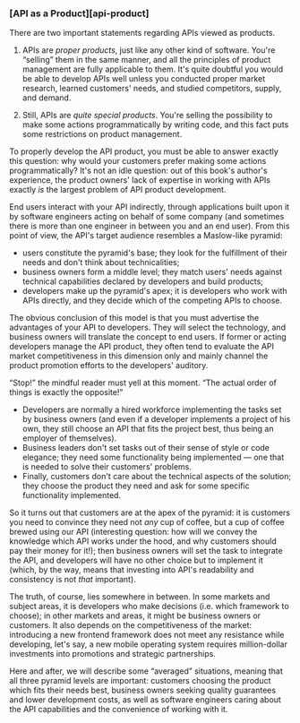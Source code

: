 ### [API as a Product][api-product]

There are two important statements regarding APIs viewed as products.

  1. APIs are *proper products*, just like any other kind of software. You're “selling” them in the same manner, and all the principles of product management are fully applicable to them. It's quite doubtful you would be able to develop APIs well unless you conducted proper market research, learned customers' needs, and studied competitors, supply, and demand.

  2. Still, APIs are *quite special products*. You're selling the possibility to make some actions programmatically by writing code, and this fact puts some restrictions on product management.

To properly develop the API product, you must be able to answer exactly this question: why would your customers prefer making some actions programmatically? It's not an idle question: out of this book's author's experience, the product owners' lack of expertise in working with APIs exactly *is* the largest problem of API product development.

End users interact with your API indirectly, through applications built upon it by software engineers acting on behalf of some company (and sometimes there is more than one engineer in between you and an end user). From this point of view, the API's target audience resembles a Maslow-like pyramid:
  * users constitute the pyramid's base; they look for the fulfillment of their needs and don't think about technicalities;
  * business owners form a middle level; they match users' needs against technical capabilities declared by developers and build products;
  * developers make up the pyramid's apex; it is developers who work with APIs directly, and they decide which of the competing APIs to choose.

The obvious conclusion of this model is that you must advertise the advantages of your API to developers. They will select the technology, and business owners will translate the concept to end users. If former or acting developers manage the API product, they often tend to evaluate the API market competitiveness in this dimension only and mainly channel the product promotion efforts to the developers' auditory.

“Stop!” the mindful reader must yell at this moment. “The actual order of things is exactly the opposite!”
  * Developers are normally a hired workforce implementing the tasks set by business owners (and even if a developer implements a project of his own, they still choose an API that fits the project best, thus being an employer of themselves).
  * Business leaders don't set tasks out of their sense of style or code elegance; they need some functionality being implemented — one that is needed to solve their customers' problems.
  * Finally, customers don't care about the technical aspects of the solution; they choose the product they need and ask for some specific functionality implemented.

So it turns out that customers are at the apex of the pyramid: it is customers you need to convince they need not *any* cup of coffee, but a cup of coffee brewed using our API (interesting question: how will we convey the knowledge which API works under the hood, and why customers should pay their money for it!); then business owners will set the task to integrate the API, and developers will have no other choice but to implement it (which, by the way, means that investing into API's readability and consistency is not *that* important).

The truth, of course, lies somewhere in between. In some markets and subject areas, it is developers who make decisions (i.e. which framework to choose); in other markets and areas, it might be business owners or customers. It also depends on the competitiveness of the market: introducing a new frontend framework does not meet any resistance while developing, let's say, a new mobile operating system requires million-dollar investments into promotions and strategic partnerships.

Here and after, we will describe some “averaged” situations, meaning that all three pyramid levels are important: customers choosing the product which fits their needs best, business owners seeking quality guarantees and lower development costs, as well as software engineers caring about the API capabilities and the convenience of working with it.